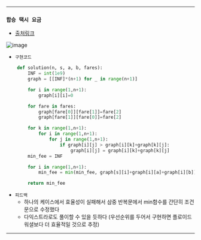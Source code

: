 ---------------------------------------
### `합승 택시 요금` 

  - [출처링크](https://programmers.co.kr/learn/courses/30/lessons/72413)
  
![image](https://user-images.githubusercontent.com/15559593/132881260-21f538f7-df42-414b-abcd-90e64eab2318.png)

  - `구현코드`
  ```Python
      def solution(n, s, a, b, fares):
          INF = int(1e9)
          graph = [[INF]*(n+1) for _ in range(n+1)]

          for i in range(1,n+1):
              graph[i][i]=0

          for fare in fares:
              graph[fare[0]][fare[1]]=fare[2]
              graph[fare[1]][fare[0]]=fare[2]

          for k in range(1,n+1):
              for i in range(1,n+1):
                  for j in range(1,n+1):
                      if graph[i][j] > graph[i][k]+graph[k][j]:
                          graph[i][j] = graph[i][k]+graph[k][j]
          min_fee = INF

          for i in range(1,n+1):
              min_fee = min(min_fee, graph[s][i]+graph[i][a]+graph[i][b])

          return min_fee
  ```
  
  - `피드백`
    - 하나의 케이스에서 효율성이 실패해서 삼중 반복문에서 min함수를 간단히 조건문으로 수정했다
    - 다익스트라로도 풀이할 수 있을 듯하다 (우선순위를 두어서 구현하면 플로이드워셜보다 더 효율적일 것으로 추정)
     
---------------------------------------
